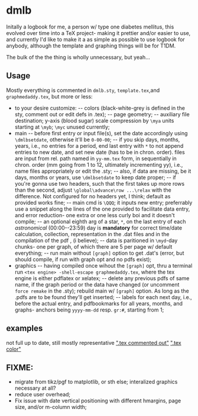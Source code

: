 # dmlb
Initally a logbook for me, a person w/ type one diabetes mellitus, this evolved over time into a TeX project- making it prettier and/or easier to use, and currently I'd like to make it a as simple as possible to use logbook for anybody, although the template and graphing things will be for T1DM. 

The bulk of the the thing is wholly unnecessary, but yeah...

## Usage
Mostly everything is commented in `dmlb.sty`, `template.tex`,and `graphmedaddy.tex`, but more or less:

- to your desire customize: 
-- colors (black-white-grey is defined in the sty, comment out or edit defs in .tex);
-- page geometry;
-- auxiliary file destination; y-axis (blood sugar) scale compression by `\mya` units starting at `\myb`; `\myc` unused currently;
- main 
-- before first entry or input file(s), set the date accordingly using `\dmlbsetdate`, otherwise it'll be `0-00-00`;
-- if you skip days, months, years, i.e., no entries for a period, end last entry with `*` to not append entries to new date, and set new date (has to be in chron. order). files are input from rel. path named in `yy-mm.tex` form, in sequentially in chron. order (mm going from 1 to 12, ultimately incrementing yy), i.e., name files appropriately or edit the .sty;
-- also, if data are missing, be it days, months or years, use `\dmlbsetdate` to keep date proper; 
-- if you're gonna use two headers, such that the first takes up more rows than the second, adjust  `\global\advance\row ...\relax` with the difference. Not configured for no headers yet, I think; default as provided works fine;
-- main cmd is `\QQQ`; it inputs new entry; preferrably use a snippet along the lines of the one provided to facilitate data entry, and error reduction- one extra or one less curly boi and it doesn't compile;
-- an optional eighth arg of a star, `*`, on the last entry of each *astronomical* (00:00--23:59) day is **mandatory** for correct time/date calculation, collection, representation in the .dat files and in the compilation of the pdf , (i believe);
-- data is paritioned in `\myd`-day chunks- one per graph, of which there are 5 per page w/ default everything;
-- run main without `[graph]` option to get .dat's (error, but should compile, if run with graph opt and no pdfs exist);
- graphics
-- having compiled once wihout the `[graph]` opt, thru a terminal run `<tex engine> -shell-escape graphmedaddy.tex`, where the tex engine is either pdflatex or xelatex;
-- delete any previous pdfs of same name, if the graph period or the data have changed (or uncomment `force remake` in the .sty); rebuild main w/ `[graph]` option. As long as the .pdfs are to be found they'll get inserted;
-- labels for each next day, i.e., before the actual entry, and pdfbookmarks for all years, months, and graphs- anchors being `yyyy-mm-dd` resp. `gr:#`, starting from 1;

## examples
not full up to date, still mostly representative
[".tex commented out"](../blob/master/templateGRAY.pdf)
[".tex color"](../blob/master/template.pdf)

## FIXME:
- migrate from tikz/pgf to matplotlib, or sth else; interalized graphics necessary at all?
- reduce user overhead;
- Fix issue with date vertical positioning with different hmargins, page size, and/or m-column width;
